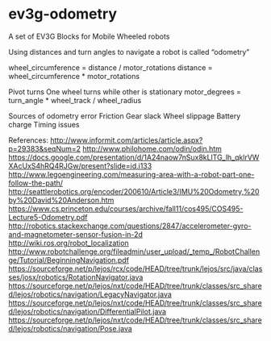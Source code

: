# ev3g-odometry
A set of EV3G Blocks for Mobile Wheeled robots

Using distances and turn angles to navigate a robot is called “odometry”

wheel_circumference = distance / motor_rotations
distance = wheel_circumference * motor_rotations

Pivot turns
One wheel turns while other is stationary
motor_degrees = turn_angle * wheel_track / wheel_radius

Sources of odometry error
Friction
Gear slack 
Wheel slippage 
Battery charge 
Timing issues

References:
http://www.informit.com/articles/article.aspx?p=29383&seqNum=2
http://www.philohome.com/odin/odin.htm
https://docs.google.com/presentation/d/1A24naow7nSux8kLlTG_lh_qklrVWXAcUxS4hRQ4RJGw/present?slide=id.i133
http://www.legoengineering.com/measuring-area-with-a-robot-part-one-follow-the-path/
http://seattlerobotics.org/encoder/200610/Article3/IMU%20Odometry,%20by%20David%20Anderson.htm
https://www.cs.princeton.edu/courses/archive/fall11/cos495/COS495-Lecture5-Odometry.pdf
http://robotics.stackexchange.com/questions/2847/accelerometer-gyro-and-magnetometer-sensor-fusion-in-2d
http://wiki.ros.org/robot_localization
http://www.robotchallenge.org/fileadmin/user_upload/_temp_/RobotChallenge/Tutorial/BeginningNavigation.pdf
https://sourceforge.net/p/lejos/rcx/code/HEAD/tree/trunk/lejos/src/java/classes/josx/robotics/RotationNavigator.java
https://sourceforge.net/p/lejos/nxt/code/HEAD/tree/trunk/classes/src_shared/lejos/robotics/navigation/LegacyNavigator.java
https://sourceforge.net/p/lejos/nxt/code/HEAD/tree/trunk/classes/src_shared/lejos/robotics/navigation/DifferentialPilot.java
https://sourceforge.net/p/lejos/nxt/code/HEAD/tree/trunk/classes/src_shared/lejos/robotics/navigation/Pose.java
